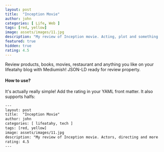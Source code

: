 ```yaml
---
layout: post
title:  "Inception Movie"
author: john
categories: [ Life, Web ]
tags: [red, yellow]
image: assets/images/11.jpg
description: "My review of Inception movie. Acting, plot and something else in this short description."
featured: true
hidden: true
rating: 4.5
---
```


Review products, books, movies, restaurant and anything you like on your lifeatahy blog with Mediumish! JSON-LD ready for review property.

#### How to use?

It's actually really simple! Add the rating in your YAML front matter. It also supports halfs:

```html
---
layout: post
title:  "Inception Movie"
author: john
categories: [ lifeatahy, tech ]
tags: [red, yellow]
image: assets/images/11.jpg
description: "My review of Inception movie. Actors, directing and more."
rating: 4.5
---
```
